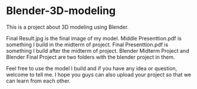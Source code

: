 # Blender-3D-modeling
This is a project about 3D modeling using Blender.

Final Result.jpg is the final image of my model.
Middle Presenttion.pdf is something I build in the midterm of project.
Final Presenttion.pdf is something I build after the midterm of project.
Blender Midterm Project and Blender Final Project are two folders with the blender project in them.

Feel free to use the model I build and if you have any idea or question, welcome to tell me.
I hope you guys can also upload your project so that we can learn from each other.
